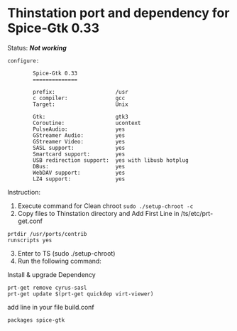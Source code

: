 # Thinstation port and dependency for Spice-Gtk 0.33

Status: ***Not working***



```
configure:

        Spice-Gtk 0.33
        ==============

        prefix:                   /usr
        c compiler:               gcc
        Target:                   Unix

        Gtk:                      gtk3
        Coroutine:                ucontext
        PulseAudio:               yes
        GStreamer Audio:          yes
        GStreamer Video:          yes
        SASL support:             yes
        Smartcard support:        yes
        USB redirection support:  yes with libusb hotplug
        DBus:                     yes
        WebDAV support:           yes
        LZ4 support:              yes
```


Instruction:

1. Execute command for Clean chroot ```sudo ./setup-chroot -c```
2. Copy files to Thinstation directory and Add First Line in /ts/etc/prt-get.conf
```
prtdir /usr/ports/contrib
runscripts yes
```
3. Enter to TS (sudo ./setup-chroot)
4. Run the following command:

Install & upgrade Dependency
```
prt-get remove cyrus-sasl
prt-get update $(prt-get quickdep virt-viewer)
```

add line in your file build.conf
```
packages spice-gtk
```

